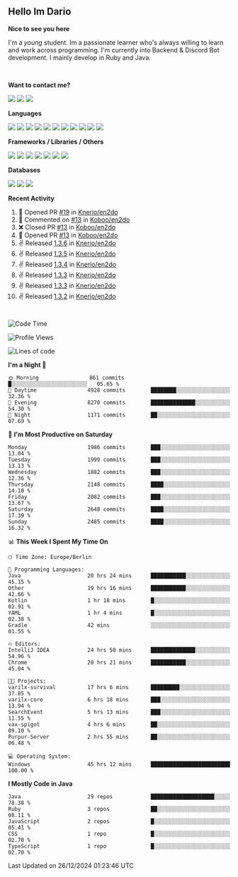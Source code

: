 <h2>Hello Im Dario</h2>

**Nice to see you here**

I'm a *young* student. Im a passionate learner who's always willing to learn and work across
programming. I'm currently into Backend & Discord Bot development. I mainly develop in Ruby and Java.

<br/>

**Want to contact me?**

<a href="https://github.com/knerio"><img src="https://img.shields.io/badge/-Github-blue?style=for-the-badge&logo=github&logoColor=white"/></a> <a href="https://discord.com/users/639416958923702292"><img src="https://img.shields.io/badge/-knerio-blue?style=for-the-badge&logo=discord&logoColor=white"/></a> <a href="https://twitch.tv/dopalos_"><img src="https://img.shields.io/badge/-twitch-blue?style=for-the-badge&logo=twitch&logoColor=white"/></a>

**Languages**

<img src="https://img.shields.io/badge/-HTML-blue?style=for-the-badge&logo=html5&logoColor=white"/> <img src="https://img.shields.io/badge/-CSS-blue?style=for-the-badge&logo=CSS3&logoColor=white"/> <img src="https://img.shields.io/badge/-Javascript-blue?style=for-the-badge&logo=javascript&logoColor=white"/> <img src="https://img.shields.io/badge/-Typescript-blue?style=for-the-badge&logo=TypeScript&logoColor=white"/> <img src="https://img.shields.io/badge/-Java-blue?style=for-the-badge&logo=java&logoColor=white"/> <img src="https://img.shields.io/badge/-Kotlin-blue?style=for-the-badge&logo=kotlin&logoColor=white"/> <img src="https://img.shields.io/badge/-SQL-blue?style=for-the-badge&logo=MYSQL&logoColor=white"/> <img src="https://img.shields.io/badge/-Markdown-blue?style=for-the-badge&logo=Markdown&logoColor=white"/> <img src="https://img.shields.io/badge/-JSON-blue?style=for-the-badge&logo=JSON&logoColor=white"/> <img src="https://img.shields.io/badge/-Git-blue?style=for-the-badge&logo=Git&logoColor=white"/> <img src="https://img.shields.io/badge/-Ruby-blue?style=for-the-badge&logo=Ruby&logoColor=white"/>
<br/>

 **Frameworks / Libraries / Others**

<img src="https://img.shields.io/badge/-Bootstrap-blue?style=for-the-badge&logo=Bootstrap&logoColor=white"/> <img src="https://img.shields.io/badge/-Node.JS-blue?style=for-the-badge&logo=node.js&logoColor=white"/> <img src="https://img.shields.io/badge/-React-blue?style=for-the-badge&logo=React&logoColor=white"/> <img src="https://img.shields.io/badge/-Express-blue?style=for-the-badge&logo=Express&logoColor=white"/> <img src="https://img.shields.io/badge/-Next.Js-blue?style=for-the-badge&logo=Next.Js&logoColor=white"/> <img src="https://img.shields.io/badge/-Ruby_On_Rails-blue?style=for-the-badge&logo=ruby-on-rails&logoColor=white"/> <img src="https://img.shields.io/badge/-JDA-blue?style=for-the-badge&logo=JDA&logoColor=white"/>

**Databases**

<img src="https://img.shields.io/badge/-MongoDB-blue?style=for-the-badge&logo=mongodb&logoColor=white"/> <img src="https://img.shields.io/badge/-MariaDB-blue?style=for-the-badge&logo=MariaDB&logoColor=white"/>
<img src="https://img.shields.io/badge/-PostgreSQL-blue?style=for-the-badge&logo=PostgreSQl&logoColor=white"/>

**Recent Activity**

<!--RECENT_ACTIVITY:start-->
1. 💪 Opened PR [#19](https://github.com/Knerio/en2do/pull/19) in [Knerio/en2do](https://github.com/Knerio/en2do)<br>
2. 💬 Commented on [#13](https://github.com/Koboo/en2do/pull/13#issuecomment-2562844046) in [Koboo/en2do](https://github.com/Koboo/en2do)<br>
3. ❌ Closed PR [#13](https://github.com/Koboo/en2do/pull/13) in [Koboo/en2do](https://github.com/Koboo/en2do)<br>
4. 💪 Opened PR [#13](https://github.com/Koboo/en2do/pull/13) in [Koboo/en2do](https://github.com/Koboo/en2do)<br>
5. ✌️ Released [1.3.6](https://github.com/Knerio/en2do/releases/tag/1.3.6) in [Knerio/en2do](https://github.com/Knerio/en2do)<br>
6. ✌️ Released [1.3.5](https://github.com/Knerio/en2do/releases/tag/1.3.5) in [Knerio/en2do](https://github.com/Knerio/en2do)<br>
7. ✌️ Released [1.3.4](https://github.com/Knerio/en2do/releases/tag/1.3.4) in [Knerio/en2do](https://github.com/Knerio/en2do)<br>
8. ✌️ Released [1.3.3](https://github.com/Knerio/en2do/releases/tag/1.3.3) in [Knerio/en2do](https://github.com/Knerio/en2do)<br>
9. ✌️ Released [1.3.3](https://github.com/Knerio/en2do/releases/tag/1.3.3) in [Knerio/en2do](https://github.com/Knerio/en2do)<br>
10. ✌️ Released [1.3.2](https://github.com/Knerio/en2do/releases/tag/1.3.2) in [Knerio/en2do](https://github.com/Knerio/en2do)<br>
<!--RECENT_ACTIVITY:end-->
 
#

<!--START_SECTION:waka-->
![Code Time](http://img.shields.io/badge/Code%20Time-725%20hrs%207%20mins-blue)

![Profile Views](http://img.shields.io/badge/Profile%20Views-0-blue)

![Lines of code](https://img.shields.io/badge/From%20Hello%20World%20I%27ve%20Written-797.3%20thousand%20lines%20of%20code-blue)

**I'm a Night 🦉** 

```text
🌞 Morning                861 commits         █░░░░░░░░░░░░░░░░░░░░░░░░   05.65 % 
🌆 Daytime                4928 commits        ████████░░░░░░░░░░░░░░░░░   32.36 % 
🌃 Evening                8270 commits        ██████████████░░░░░░░░░░░   54.30 % 
🌙 Night                  1171 commits        ██░░░░░░░░░░░░░░░░░░░░░░░   07.69 % 
```
📅 **I'm Most Productive on Saturday** 

```text
Monday                   1986 commits        ███░░░░░░░░░░░░░░░░░░░░░░   13.04 % 
Tuesday                  1999 commits        ███░░░░░░░░░░░░░░░░░░░░░░   13.13 % 
Wednesday                1882 commits        ███░░░░░░░░░░░░░░░░░░░░░░   12.36 % 
Thursday                 2148 commits        ████░░░░░░░░░░░░░░░░░░░░░   14.10 % 
Friday                   2082 commits        ███░░░░░░░░░░░░░░░░░░░░░░   13.67 % 
Saturday                 2648 commits        ████░░░░░░░░░░░░░░░░░░░░░   17.39 % 
Sunday                   2485 commits        ████░░░░░░░░░░░░░░░░░░░░░   16.32 % 
```


📊 **This Week I Spent My Time On** 

```text
🕑︎ Time Zone: Europe/Berlin

💬 Programming Languages: 
Java                     20 hrs 24 mins      ███████████░░░░░░░░░░░░░░   45.15 % 
Other                    19 hrs 16 mins      ███████████░░░░░░░░░░░░░░   42.66 % 
Kotlin                   1 hr 18 mins        █░░░░░░░░░░░░░░░░░░░░░░░░   02.91 % 
YAML                     1 hr 4 mins         █░░░░░░░░░░░░░░░░░░░░░░░░   02.38 % 
Gradle                   42 mins             ░░░░░░░░░░░░░░░░░░░░░░░░░   01.55 % 

🔥 Editors: 
IntelliJ IDEA            24 hrs 50 mins      ██████████████░░░░░░░░░░░   54.96 % 
Chrome                   20 hrs 21 mins      ███████████░░░░░░░░░░░░░░   45.04 % 

🐱‍💻 Projects: 
varilx-survival          17 hrs 6 mins       █████████░░░░░░░░░░░░░░░░   37.85 % 
varilx-core              6 hrs 18 mins       ███░░░░░░░░░░░░░░░░░░░░░░   13.94 % 
SearchEvent              5 hrs 13 mins       ███░░░░░░░░░░░░░░░░░░░░░░   11.55 % 
vax-spigot               4 hrs 6 mins        ██░░░░░░░░░░░░░░░░░░░░░░░   09.10 % 
Purpur-Server            2 hrs 55 mins       ██░░░░░░░░░░░░░░░░░░░░░░░   06.48 % 

💻 Operating System: 
Windows                  45 hrs 12 mins      █████████████████████████   100.00 % 
```

**I Mostly Code in Java** 

```text
Java                     29 repos            ████████████████████░░░░░   78.38 % 
Ruby                     3 repos             ██░░░░░░░░░░░░░░░░░░░░░░░   08.11 % 
JavaScript               2 repos             █░░░░░░░░░░░░░░░░░░░░░░░░   05.41 % 
CSS                      1 repo              █░░░░░░░░░░░░░░░░░░░░░░░░   02.70 % 
TypeScript               1 repo              █░░░░░░░░░░░░░░░░░░░░░░░░   02.70 % 
```




 Last Updated on 26/12/2024 01:23:46 UTC
<!--END_SECTION:waka-->

